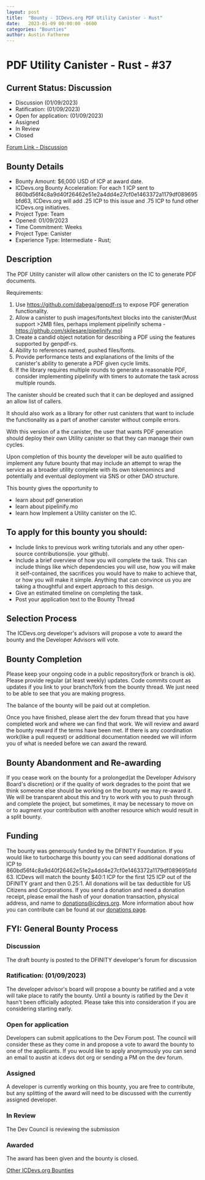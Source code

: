 ```yaml
---
layout: post
title:  "Bounty - ICDevs.org PDF Utility Canister - Rust"
date:   2023-01-09 00:00:00 -0600
categories: "Bounties"
author: Austin Fatheree
---
```


# PDF Utility Canister - Rust - #37

## Current Status: Discussion

* Discussion (01/09/2023)
* Ratification: (01/09/2023) 
* Open for application: (01/09/2023)
* Assigned 
* In Review 
* Closed 

[Forum Link - Discussion]()

## Bounty Details

* Bounty Amount: $6,000 USD of ICP at award date.
* ICDevs.org Bounty Acceleration: For each 1 ICP sent to 860bd56f4c8a9d40f26462e51e2a4dd4e27cf0e1463372a1179df089695bfd63, ICDevs.org will add  .25 ICP to this issue and .75 ICP to fund other ICDevs.org initiatives.
* Project Type: Team
* Opened: 01/09/2023
* Time Commitment: Weeks
* Project Type: Canister
* Experience Type: Intermediate - Rust;

## Description

The PDF Utility canister will allow other canisters on the IC to generate PDF documents.

Requirements:

1. Use https://github.com/dabega/genpdf-rs to expose PDF generation functionality.
2. Allow a canister to push images/fonts/text blocks into the canister(Must support >2MB files, perhaps implement pipelinify schema - https://github.com/skilesare/pipelinify.mo)
3. Create a candid object notation for describing a PDF using the features supported by genpdf-rs.
4. Ability to references named, pushed files/fonts.
5. Provide performance tests and explanations of the limits of the canister's ability to generate a PDF given cycle limits.
6. If the library requires multiple rounds to generate a reasonable PDF, consider implementing pipelinify with timers to automate the task across multiple rounds.

The canister should be created such that it can be deployed and assigned an allow list of callers.

It should also work as a library for other rust canisters that want to include the functionality as a part of another canister without compile errors.

With this version of a the canister, the user that wants PDF generation should deploy their own Utility canister so that they can manage their own cycles. 

Upon completion of this bounty the developer will be auto qualified to implement any future bounty that may include an attempt to wrap the service as a broader utility complete with its own tokenomincs and potentially and eventual deployment via SNS or other DAO structure.


This bounty gives the opportunity to

* learn about pdf generation
* learn about pipelinify.mo
* learn how Implement a Utility canister on the IC.

## To apply for this bounty you should:

* Include links to previous work writing tutorials and any other open-source contributions(ie. your github).
* Include a brief overview of how you will complete the task. This can include things like which dependencies you will use, how you will make it self-contained, the sacrifices you would have to make to achieve that, or how you will make it simple. Anything that can convince us you are taking a thoughtful and expert approach to this design.
* Give an estimated timeline on completing the task.
* Post your application text to the Bounty Thread

## Selection Process

The ICDevs.org developer's advisors will propose a vote to award the bounty and the Developer Advisors will vote.

## Bounty Completion

Please keep your ongoing code in a public repository(fork or branch is ok). Please provide regular (at least weekly) updates.  Code commits count as updates if you link to your branch/fork from the bounty thread.  We just need to be able to see that you are making progress.

The balance of the bounty will be paid out at completion.

Once you have finished, please alert the dev forum thread that you have completed work and where we can find that work.  We will review and award the bounty reward if the terms have been met.  If there is any coordination work(like a pull request) or additional documentation needed we will inform you of what is needed before we can award the reward.

## Bounty Abandonment and Re-awarding

If you cease work on the bounty for a prolonged(at the Developer Advisory Board's discretion) or if the quality of work degrades to the point that we think someone else should be working on the bounty we may re-award it.  We will be transparent about this and try to work with you to push through and complete the project, but sometimes, it may be necessary to move on or to augment your contribution with another resource which would result in a split bounty.

## Funding

The bounty was generously funded by the DFINITY Foundation. If you would like to turbocharge this bounty you can seed additional donations of ICP to 860bd56f4c8a9d40f26462e51e2a4dd4e27cf0e1463372a1179df089695bfd63.  ICDevs will match the bounty $40:1 ICP for the first 125 ICP out of the DFINITY grant and then 0.25:1.  All donations will be tax deductible for US Citizens and Corporations.  If you send a donation and need a donation receipt, please email the hash of your donation transaction, physical address, and name to donations@icdevs.org.  More information about how you can contribute can be found at our [donations page](https://icdevs.org/donations.html).


## FYI: General Bounty Process

### Discussion

The draft bounty is posted to the DFINITY developer's forum for discussion

### Ratification: (01/09/2023)

The developer advisor's board will propose a bounty be ratified and a vote will take place to ratify the bounty.  Until a bounty is ratified by the Dev it hasn't been officially adopted. Please take this into consideration if you are considering starting early.

### Open for application

Developers can submit applications to the Dev Forum post.  The council will consider these as they come in and propose a vote to award the bounty to one of the applicants.  If you would like to apply anonymously you can send an email to austin at icdevs dot org or sending a PM on the dev forum.

### Assigned

A developer is currently working on this bounty, you are free to contribute, but any splitting of the award will need to be discussed with the currently assigned developer.

### In Review

The Dev Council is reviewing the submission

### Awarded

The award has been given and the bounty is closed.



[Other ICDevs.org Bounties](https://icdevs.org/bounties.html)

